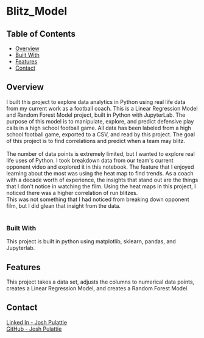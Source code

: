 # Blitz_Model

## Table of Contents

- [Overview](#overview)
- [Built With](#built-with)
- [Features](#features)
- [Contact](#contact)

## Overview

I built this project to explore data analytics in Python using real life data from my current work as a football coach.  This 
is a Linear Regression Model and Random Forest Model project, built in Python with JupyterLab.  The purpose of this model
is to manipulate, explore, and predict defensive play calls in a high school football game.  All data has been labeled from a
high school football game, exported to a CSV, and read by this project.  The goal of this project is to find correlations and
predict when a team may blitz. </br>
 </br>
The number of data points is extremely limited, but I wanted to explore real life uses of Python. I took breakdown data from our 
team's current opponent video and explored it in this notebook. The feature that I enjoyed learning about the most was using the 
heat map to find trends.  As a coach with a decade worth of experience, the insights that stand out are the things that I don't
notice in watching the film.  Using the heat maps in this project, I noticed there was a higher correlation of run blitzes.  
This was not something that I had noticed from breaking down opponent film, but I did glean that insight from the data. </br>
  </br>

### Built With

This project is built in python using matplotlib, sklearn, pandas, and Jupyterlab.

## Features

This project takes a data set, adjusts the columns to numerical data points, creates a Linear Regression Model, and creates a Random Forest Model. 

## Contact

[Linked In - Josh Pulattie](https://https://www.linkedin.com/in/joshpulattie817) <br>
[GitHub - Josh Pulattie](https://github.com/jpulattie)

